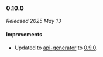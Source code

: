 ### 0.10.0

_Released 2025 May 13_

#### Improvements

- Updated to [api-generator](https://github.com/GW2ToolBelt/api-generator) to [0.9.0](https://github.com/GW2ToolBelt/api-generator/releases/tag/v0.9.0).